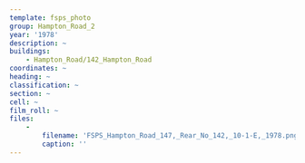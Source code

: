 ```yaml
---
template: fsps_photo
group: Hampton_Road_2
year: '1978'
description: ~
buildings:
    - Hampton_Road/142_Hampton_Road
coordinates: ~
heading: ~
classification: ~
section: ~
cell: ~
film_roll: ~
files:
    -
        filename: 'FSPS_Hampton_Road_147,_Rear_No_142,_10-1-E,_1978.png'
        caption: ''
---
```


